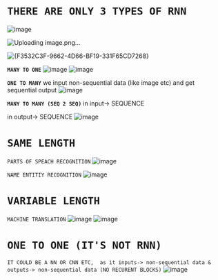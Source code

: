 # **`THERE ARE ONLY 3 TYPES OF RNN`**

![image](https://github.com/user-attachments/assets/ac8359f4-61b1-4003-a684-6c89d32805d3)

![Uploading image.png…]()

![{F3532C3F-9662-4D66-BF19-331F65CD7268}](https://github.com/user-attachments/assets/842e8eca-4793-4ab6-bb7a-8b432487c7e6)



**`MANY TO ONE`**
![image](https://github.com/user-attachments/assets/15cab467-07e8-4ad6-9d85-96a4e4fb155e)
![image](https://github.com/user-attachments/assets/d25057e9-1d5a-4d14-94c0-261482218c21)


**`ONE TO MANY`**
we input non-sequential data (like image etc) and get sequential output
![image](https://github.com/user-attachments/assets/ef7d3a02-76b9-4428-a18b-14adb74a8ed2)


**`MANY TO MANY (SEQ 2 SEQ)`**
in input-> SEQUENCE

in output-> SEQUENCE
![image](https://github.com/user-attachments/assets/ecb8a6ae-5098-4f47-9661-fae9de0b6fc0)

# **`SAME LENGTH`**
`PARTS OF SPEACH RECOGNITION`
![image](https://github.com/user-attachments/assets/42a3ae9c-9165-484f-baa9-cd4455870d7a)

`NAME ENTITIY RECOGNITION`
![image](https://github.com/user-attachments/assets/394d15b5-d9e7-4bd0-8b79-c0cb5cb21162)


# **`VARIABLE LENGTH`**
`MACHINE TRANSLATION`
![image](https://github.com/user-attachments/assets/5d91fc62-f31a-4a44-aa3b-06b304475af0)
![image](https://github.com/user-attachments/assets/625a342e-d342-4bbc-8271-2b756bd93fe6)


# **`ONE TO ONE (IT'S NOT RNN)`**
`IT COULD BE A NN OR CNN ETC,  as it inputs-> non-sequential data & outputs-> non-sequential data (NO RECURENT BLOCKS)`
![image](https://github.com/user-attachments/assets/1c3d546c-e474-4146-8ccb-213aa5545fdd)





 
